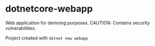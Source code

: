 # dotnetcore-webapp

Web application for demoing purposes. CAUTION: Contains security vulnerabilities.

Project created with `dotnet new webapp`                  

